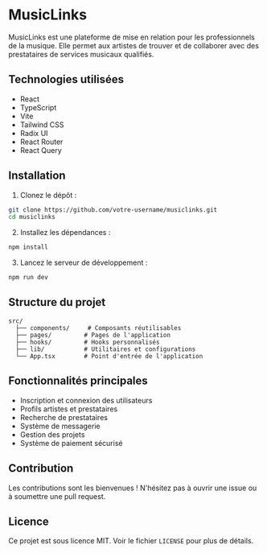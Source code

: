 # MusicLinks

MusicLinks est une plateforme de mise en relation pour les professionnels de la musique. Elle permet aux artistes de trouver et de collaborer avec des prestataires de services musicaux qualifiés.

## Technologies utilisées

- React
- TypeScript
- Vite
- Tailwind CSS
- Radix UI
- React Router
- React Query

## Installation

1. Clonez le dépôt :
```bash
git clone https://github.com/votre-username/musiclinks.git
cd musiclinks
```

2. Installez les dépendances :
```bash
npm install
```

3. Lancez le serveur de développement :
```bash
npm run dev
```

## Structure du projet

```
src/
  ├── components/     # Composants réutilisables
  ├── pages/         # Pages de l'application
  ├── hooks/         # Hooks personnalisés
  ├── lib/           # Utilitaires et configurations
  └── App.tsx        # Point d'entrée de l'application
```

## Fonctionnalités principales

- Inscription et connexion des utilisateurs
- Profils artistes et prestataires
- Recherche de prestataires
- Système de messagerie
- Gestion des projets
- Système de paiement sécurisé

## Contribution

Les contributions sont les bienvenues ! N'hésitez pas à ouvrir une issue ou à soumettre une pull request.

## Licence

Ce projet est sous licence MIT. Voir le fichier `LICENSE` pour plus de détails.
